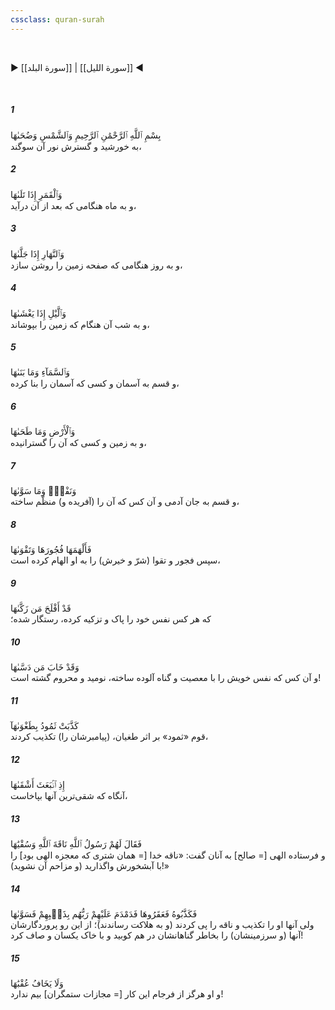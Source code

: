 ```yaml
---
cssclass: quran-surah
---
```

<br>

▶ [[سورة البلد]] | [[سورة الليل]] ◀

<br>

##### 1

<span class="ayah">بِسْمِ ٱللَّهِ ٱلرَّحْمَٰنِ ٱلرَّحِيمِ وَٱلشَّمْسِ وَضُحَىٰهَا</span>
<br><span class="ayah_translation">به خورشید و گسترش نور آن سوگند،</span>

##### 2

<span class="ayah">وَٱلْقَمَرِ إِذَا تَلَىٰهَا</span>
<br><span class="ayah_translation">و به ماه هنگامی که بعد از آن درآید،</span>

##### 3

<span class="ayah">وَٱلنَّهَارِ إِذَا جَلَّىٰهَا</span>
<br><span class="ayah_translation">و به روز هنگامی که صفحه زمین را روشن سازد،</span>

##### 4

<span class="ayah">وَٱلَّيْلِ إِذَا يَغْشَىٰهَا</span>
<br><span class="ayah_translation">و به شب آن هنگام که زمین را بپوشاند،</span>

##### 5

<span class="ayah">وَٱلسَّمَآءِ وَمَا بَنَىٰهَا</span>
<br><span class="ayah_translation">و قسم به آسمان و کسی که آسمان را بنا کرده،</span>

##### 6

<span class="ayah">وَٱلْأَرْضِ وَمَا طَحَىٰهَا</span>
<br><span class="ayah_translation">و به زمین و کسی که آن را گسترانیده،</span>

##### 7

<span class="ayah">وَنَفْسٍۢ وَمَا سَوَّىٰهَا</span>
<br><span class="ayah_translation">و قسم به جان آدمی و آن کس که آن را (آفریده و) منظّم ساخته،</span>

##### 8

<span class="ayah">فَأَلْهَمَهَا فُجُورَهَا وَتَقْوَىٰهَا</span>
<br><span class="ayah_translation">سپس فجور و تقوا (شرّ و خیرش) را به او الهام کرده است،</span>

##### 9

<span class="ayah">قَدْ أَفْلَحَ مَن زَكَّىٰهَا</span>
<br><span class="ayah_translation">که هر کس نفس خود را پاک و تزکیه کرده، رستگار شده؛</span>

##### 10

<span class="ayah">وَقَدْ خَابَ مَن دَسَّىٰهَا</span>
<br><span class="ayah_translation">و آن کس که نفس خویش را با معصیت و گناه آلوده ساخته، نومید و محروم گشته است!</span>

##### 11

<span class="ayah">كَذَّبَتْ ثَمُودُ بِطَغْوَىٰهَآ</span>
<br><span class="ayah_translation">قوم «ثمود» بر اثر طغیان، (پیامبرشان را) تکذیب کردند،</span>

##### 12

<span class="ayah">إِذِ ٱنۢبَعَثَ أَشْقَىٰهَا</span>
<br><span class="ayah_translation">آنگاه که شقی‌ترین آنها بپاخاست،</span>

##### 13

<span class="ayah">فَقَالَ لَهُمْ رَسُولُ ٱللَّهِ نَاقَةَ ٱللَّهِ وَسُقْيَٰهَا</span>
<br><span class="ayah_translation">و فرستاده الهی [= صالح‌] به آنان گفت: «ناقه خدا [= همان شتری که معجزه الهی بود] را با آبشخورش واگذارید (و مزاحم آن نشوید)!»</span>

##### 14

<span class="ayah">فَكَذَّبُوهُ فَعَقَرُوهَا فَدَمْدَمَ عَلَيْهِمْ رَبُّهُم بِذَنۢبِهِمْ فَسَوَّىٰهَا</span>
<br><span class="ayah_translation">ولی آنها او را تکذیب و ناقه را پی کردند (و به هلاکت رساندند)؛ از این رو پروردگارشان آنها (و سرزمینشان) را بخاطر گناهانشان در هم کوبید و با خاک یکسان و صاف کرد!</span>

##### 15

<span class="ayah">وَلَا يَخَافُ عُقْبَٰهَا</span>
<br><span class="ayah_translation">و او هرگز از فرجام این کار [= مجازات ستمگران‌] بیم ندارد!</span>

